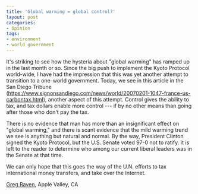 ```yaml
---
title: 'Global warming = global control?'
layout: post
categories:
- Opinion
tags:
- environment
- world government
---
```


It's striking to see how the hysteria about "global warming" has ramped up in the last month or so. Since the big push to implement the Kyoto Protocol world-wide, I have had the impression that this was yet another attempt to transition to a one-world government. Today, we see in this article in the San Diego Tribune (https://www.signonsandiego.com/news/world/20070201-1047-france-us-carbontax.html), another aspect of this attempt. Control gives the ability to tax, and tax dollars enable more control --- if by no other means than going after those who don't pay the tax.

There is no evidence that man has more than an insignificant effect on "global warming," and there is scant evidence that the mild warming trend we see is anything but natural and normal. By the way, President Clinton signed the Kyoto Protocol, but the U.S. Senate voted 97-0 not to ratify. It is left to the reader to determine who among our current liberal leaders was in the Senate at that time.

We can only hope that this goes the way of the U.N. efforts to tax international money transfers, and take over the Internet.

[Greg Raven](https://www.gregraven.org/), Apple Valley, CA